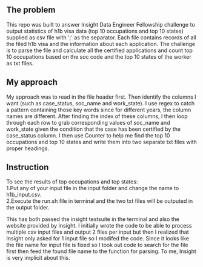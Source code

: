 ## The problem
This repo was built to answer Insight Data Engineer Fellowship challenge to output statistics of h1b visa data (top 10 occupations and top 10 states) supplied as csv file with ';' as the separator. Each file contains records of all the filed h1b visa and the information about each application. The challenge is to parse the file and calculate all the certified applications and count top 10 occupations based on the soc code and the top 10 states of the worker as txt files. 
## My approach
My approach was to read in the file header first. Then identify the columns I want (such as case_status, soc_name and work_state). I use regex to catch a pattern containing those key words since for different years, the column names are different. After finding the index of these columns, I then loop through each row to grab corresponding values of soc_name and work_state given the condition that the case has been certified by the case_status column. I then use Counter to help me find the top 10 occupations and top 10 states and write them into two separate txt files with proper headings.
## Instruction
To see the results of top occupations and top states: <br>
1.Put any of your input file in the input folder and change the name to h1b_input.csv. <br>
2.Execute the run.sh file in terminal and the two txt files will be outputed in the output folder.

This has both passed the insight testsuite in the terminal and also the website provided by Insight. I initially wrote the code to be able to process multiple csv input files and output 2 files per input but then I realized that Insight only asked for 1 input file so I modifed the code. Since it looks like the file name for input file is fixed so I took out code to search for the file first then feed the found file name to the function for parsing. To me, Insight is very implicit about this.
